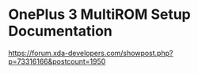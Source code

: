 # OnePlus 3 MultiROM Setup Documentation

https://forum.xda-developers.com/showpost.php?p=73316166&postcount=1950
